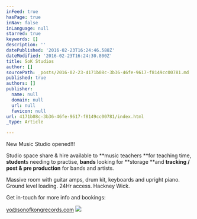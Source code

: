 ```yaml
---
inFeed: true
hasPage: true
inNav: false
inLanguage: null
starred: true
keywords: []
description: ''
datePublished: '2016-02-23T16:24:46.588Z'
dateModified: '2016-02-23T16:24:30.800Z'
title: SoK Studios
author: []
sourcePath: _posts/2016-02-23-4171b08c-3b36-46fe-9617-f8149cc00781.md
published: true
authors: []
publisher:
  name: null
  domain: null
  url: null
  favicon: null
url: 4171b08c-3b36-46fe-9617-f8149cc00781/index.html
_type: Article

---
```

New Music Studio opened!!!

Studio space share & hire available to **music teachers **for teaching time, **student**s needing to practise, **bands** looking for **storage **and **tracking / post & pre production** for bands and artists.

Massive room with guitar amps, drum kit, keyboards and upright piano. Ground level loading. 24Hr access. Hackney Wick. 

Get in-touch for more info and bookings:

yo@sonofkongrecords.com ![](https://the-grid-user-content.s3-us-west-2.amazonaws.com/a65bc74c-0aac-4c70-aa81-62a661fce255.JPG)